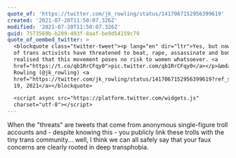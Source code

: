 ```yaml
---
quote_of: 'https://twitter.com/jk_rowling/status/1417067152956399619'
created: '2021-07-20T11:50:07.326Z'
modified: '2021-07-20T11:50:07.326Z'
guid: 7573569b-b209-493f-8aaf-be9d54159c79
quote_of_oembed_twitter: >
  <blockquote class="twitter-tweet"><p lang="en" dir="ltr">Yes, but now hundreds
  of trans activists have threatened to beat, rape, assassinate and bomb me I’ve
  realised that this movement poses no risk to women whatsoever. <a
  href="https://t.co/qb1RrCFqy0">pic.twitter.com/qb1RrCFqy0</a></p>&mdash; J.K.
  Rowling (@jk_rowling) <a
  href="https://twitter.com/jk_rowling/status/1417067152956399619?ref_src=twsrc%5Etfw">July
  19, 2021</a></blockquote>

  <script async src="https://platform.twitter.com/widgets.js"
  charset="utf-8"></script>
---
```

When the "threats" are tweets that come from anonymous single-figure troll accounts and - despite knowing this - you publicly link these trolls with the tiny trans community... well, I think we can all safely say that your faux concerns are clearly rooted in deep transphobia.
